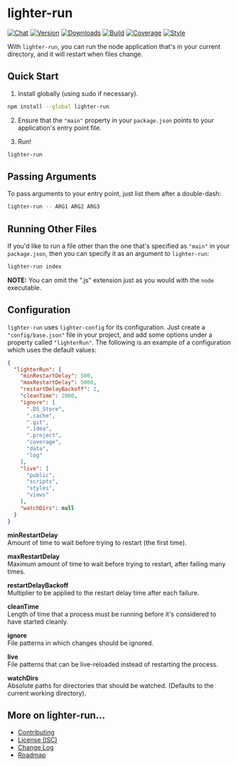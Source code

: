# lighter-run
[![Chat](https://badges.gitter.im/chat.svg)](//gitter.im/lighterio/public)
[![Version](https://img.shields.io/npm/v/lighter-run.svg)](//www.npmjs.com/package/lighter-run)
[![Downloads](https://img.shields.io/npm/dm/lighter-run.svg)](//www.npmjs.com/package/lighter-run)
[![Build](https://img.shields.io/travis/lighterio/lighter-run.svg)](//travis-ci.org/lighterio/lighter-run)
[![Coverage](https://img.shields.io/codecov/c/github/lighterio/lighter-run/master.svg)](//codecov.io/gh/lighterio/lighter-run)
[![Style](https://img.shields.io/badge/code%20style-standard-brightgreen.svg)](//www.npmjs.com/package/standard)

With `lighter-run`, you can run the node application that's in your current
directory, and it will restart when files change.

## Quick Start
1. Install globally (using sudo if necessary).
```bash
npm install --global lighter-run
```
2. Ensure that the `"main"` property in your `package.json` points to your
application's entry point file.

3. Run!
```bash
lighter-run
```

## Passing Arguments

To pass arguments to your entry point, just list them after a double-dash:

```bash
lighter-run -- ARG1 ARG2 ARG3
```

## Running Other Files

If you'd like to run a file other than the one that's specified as `"main"` in
your `package.json`, then you can specify it as an argument to `lighter-run`:

```bash
lighter-run index
```

**NOTE:** You can omit the ".js" extension just as you would with the `node`
executable.


## Configuration
`lighter-run` uses `lighter-config` for its configuration. Just create a
`"config/base.json"` file in your project, and add some options under a
property called `"lighterRun"`. The following is an example of a configuration
which uses the default values:
```json
{
  "lighterRun": {
    "minRestartDelay": 500,
    "maxRestartDelay": 5000,
    "restartDelayBackoff": 2,
    "cleanTime": 2000,
    "ignore": [
      ".DS_Store",
      ".cache",
      ".git",
      ".idea",
      ".project",
      "coverage",
      "data",
      "log"
    ],
    "live": [
      "public",
      "scripts",
      "styles",
      "views"
    ],
    "watchDirs": null
  }
}
```

**minRestartDelay**<br>
Amount of time to wait before trying to restart (the first time).

**maxRestartDelay**<br>
Maximum amount of time to wait before trying to restart, after failing many times.

**restartDelayBackoff**<br>
Multiplier to be applied to the restart delay time after each failure.

**cleanTime**<br>
Length of time that a process must be running before it's considered to have started cleanly.

**ignore**<br>
File patterns in which changes should be ignored.

**live**<br>
File patterns that can be live-reloaded instead of restarting the process.

**watchDirs**<br>
Absolute paths for directories that should be watched. (Defaults to the current
working directory).


## More on lighter-run...
* [Contributing](//github.com/lighterio/lighter-run/blob/master/CONTRIBUTING.md)
* [License (ISC)](//github.com/lighterio/lighter-run/blob/master/LICENSE.md)
* [Change Log](//github.com/lighterio/lighter-run/blob/master/CHANGELOG.md)
* [Roadmap](//github.com/lighterio/lighter-run/blob/master/ROADMAP.md)
